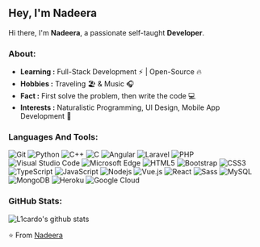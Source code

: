 ## Hey, I'm Nadeera

Hi there, I'm **Nadeera**, a passionate self-taught **Developer**.


### About: 

-  **Learning :** Full-Stack Development :zap: | Open-Source :fire:    
-  **Hobbies :** Traveling :beach_umbrella: & Music :headphones:
-  **Fact :** First solve the problem, then write the code :computer:
-  **Interests :** Naturalistic Programming, UI Design, Mobile App Development :pushpin:

### Languages And Tools:

![Git](https://img.shields.io/badge/Git-F05032?style=flat-square&logo=Git&logoColor=white)
![Python](https://img.shields.io/badge/Python-3776AB?style=flat-square&logo=Python&logoColor=white)
![C++](https://img.shields.io/badge/-C++-00599C?style=flat-square&logo=c++)
![C](https://img.shields.io/badge/-A8B9CC?style=flat-square&logo=c&logoColor=white)
![Angular](https://img.shields.io/badge/-Angular-DD0031?style=flat-square&logo=angular)
![Laravel](https://img.shields.io/badge/-Laravel-red?style=flat-square&logo=laravel)
![PHP](https://img.shields.io/badge/-PHP-8E9CFF?style=flat-square&logo=php)
![Visual Studio Code](https://img.shields.io/badge/Visual_Studio_Code-007ACC?style=flat-square&logo=Visual-Studio-Code&logoColor=white)
![Microsoft Edge](https://img.shields.io/badge/Microsoft_Edge-0078D7?style=flat-square&logo=Microsoft-Edge&logoColor=white)
![HTML5](https://img.shields.io/badge/-HTML5-%23E44D27?style=flat-square&logo=html5&logoColor=ffffff)
![Bootstrap](https://img.shields.io/badge/-Bootstrap-563D7C?style=flat-square&logo=bootstrap)
![CSS3](https://img.shields.io/badge/-CSS3-%231572B6?style=flat-square&logo=css3)
![TypeScript](https://img.shields.io/badge/-TypeScript-007ACC?style=flat-square&logo=typescript)
![JavaScript](https://img.shields.io/badge/-JavaScript-%23F7DF1C?style=flat-square&logo=javascript&logoColor=000000&labelColor=%23F7DF1C&color=%23FFCE5A)
![Nodejs](https://img.shields.io/badge/-Nodejs-black?style=flat-square&logo=Node.js)
![Vue.js](https://img.shields.io/badge/-Vuejs-black?style=flat-square&logo=vue.js)
![React](https://img.shields.io/badge/-React-%23282C34?style=flat-square&logo=react)
![Sass](https://img.shields.io/badge/-Sass-%23CC6699?style=flat-square&logo=sass&logoColor=ffffff)
![MySQL](https://img.shields.io/badge/-MySQL-black?style=flat-square&logo=mysql)
![MongoDB](https://img.shields.io/badge/-MongoDB-black?style=flat-square&logo=mongodb)
![Heroku](https://img.shields.io/badge/-Heroku-430098?style=flat-square&logo=heroku)
![Google Cloud](https://img.shields.io/badge/Google%20Cloud-black?style=flat-square&logo=google-cloud)
### GitHub Stats:

![L1cardo's github stats](https://github-readme-stats.vercel.app/api?username=Nadeera3784&show_icons=true&count_private=true)

⭐️ From [Nadeera](https://github.com/Nadeera3784)
